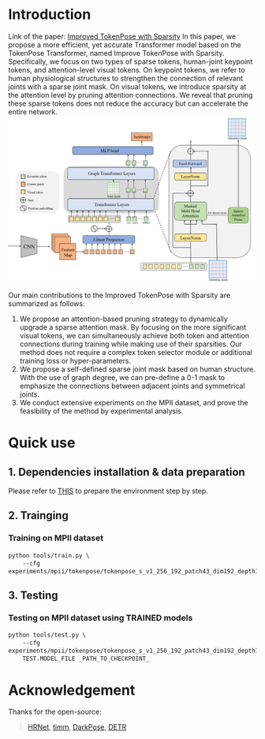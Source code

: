 # Introduction
Link of the paper: [Improved TokenPose with Sparsity](https://doi.org/10.48550/arXiv.2311.09653)
In this paper, we propose a more efficient, yet accurate Transformer model based on the TokenPose Transformer, named Improve TokenPose with Sparsity. Specifically, we focus on two types of sparse tokens, human-joint keypoint tokens, and attention-level visual tokens. On keypoint tokens, we refer to human physiological structures to strengthen the connection of relevant joints with a sparse joint mask. On visual tokens, we introduce sparsity at the attention level by pruning attention connections. We reveal that pruning these sparse tokens does not reduce the accuracy but can accelerate the entire network. 
![image](https://github.com/Anning-Li/Improved-TokenPose-with-Sparsity/blob/main/framework1%20(1).png)

Our main contributions to the Improved TokenPose with Sparsity are summarized as follows:

1. We propose an attention-based pruning strategy to dynamically upgrade a sparse attention mask. By focusing on the more significant visual tokens, we can simultaneously achieve both token and attention connections during training while making use of their sparsities. Our method does not require a complex token selector module or additional training loss or hyper-parameters.
2. We propose a self-defined sparse joint mask based on human structure. With the use of graph degree, we can pre-define a 0-1 mask to emphasize the connections between adjacent joints and symmetrical joints.
3. We conduct extensive experiments on the MPII dataset, and prove the feasibility of the method by experimental analysis.

# Quick use
## 1. Dependencies installation & data preparation
Please refer to [THIS](https://github.com/leoxiaobin/deep-high-resolution-net.pytorch) to prepare the environment step by step.

## 2. Trainging
### Training on MPII dataset 
```
python tools/train.py \
    --cfg experiments/mpii/tokenpose/tokenpose_s_v1_256_192_patch43_dim192_depth12_heads8.yaml\
```
## 3. Testing
### Testing on MPII dataset using TRAINED models
```
python tools/test.py \
    --cfg experiments/mpii/tokenpose/tokenpose_s_v1_256_192_patch43_dim192_depth12_heads8.yaml\
    TEST.MODEL_FILE _PATH_TO_CHECKPOINT_ 
```

# Acknowledgement
Thanks for the open-source:
> [HRNet](https://github.com/leoxiaobin/deep-high-resolution-net.pytorch/), [timm](https://github.com/rwightman/pytorch-image-models), [DarkPose](https://github.com/ilovepose/DarkPose), [DETR](https://github.com/facebookresearch/detr)
